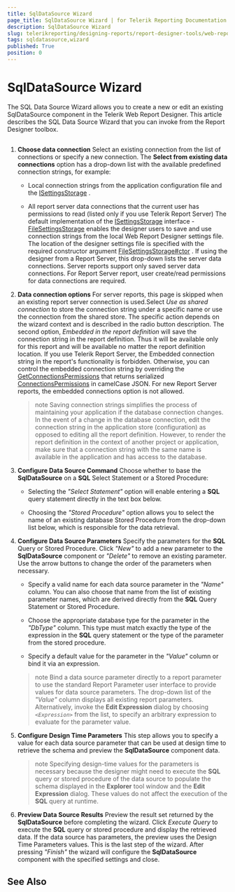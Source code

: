 ```yaml
---
title: SqlDataSource Wizard
page_title: SqlDataSource Wizard | for Telerik Reporting Documentation
description: SqlDataSource Wizard
slug: telerikreporting/designing-reports/report-designer-tools/web-report-designer/tools/sqldatasource-wizard
tags: sqldatasource,wizard
published: True
position: 0
---
```


# SqlDataSource Wizard



The SQL Data Source Wizard allows you to create a new or edit an existing SqlDataSource component in the Telerik Web Report Designer.         This article describes the SQL Data Source Wizard that you can invoke from the Report Designer toolbox.       

## 

1. __Choose data connection__ Select an existing connection from the list of connections or specify a new connection.               The __Select from existing data connections__  option has a drop-down list               with the available predefined connection strings, for example:             

   + Local connection strings from the application configuration file and the                    [ISettingsStorage](/reporting/api/Telerik.WebReportDesigner.Services.ISettingsStorage) .                 

   + All report server data connections that the current user has permissions to read (listed only if you use Telerik Report Server)                 The default implementation of the  [ISettingsStorage](/reporting/api/Telerik.WebReportDesigner.Services.ISettingsStorage)  interface               -  [FileSettingsStorage](/reporting/api/Telerik.WebReportDesigner.Services.FileSettingsStorage)                enables the designer users to save and use connection strings from the local Web Report Designer settings file.               The location of the designer settings file is specified with the required constructor argument  [FileSettingsStorage#ctor](/reporting/api/Telerik.WebReportDesigner.Services#Telerik_WebReportDesigner_Services_FileSettingsStorage#ctor_System_String_) .             If using the designer from a Report Server, this drop-down lists the server data connections.               Server reports support only saved server data connections.             For Report Server report, user create/read permissions for data connections are required.             

1. __Data connection options__ For server reports, this page is skipped when an existing report server connection is used.Select *Use as shared connection*  to store the connection               string under a specific name or use the connection from the shared store.               The specific action depends on the wizard context and is described in the radio button description.               The second option, *Embedded in the report definition*  will save the connection string in the               report definition. Thus it will be available only for this report and will be available no matter the report definition location.             If you use Telerik Report Server, the Embedded connection string in the report's functionality is forbidden.               Otherwise, you can control the embedded connection string by overriding the                [GetConnectionsPermissions](/reporting/api/Telerik.WebReportDesigner.Services.Controllers.ReportDesignerControllerBase#Telerik_WebReportDesigner_Services_Controllers_ReportDesignerControllerBase_GetConnectionsPermissions)                that returns serialized                [ConnectionsPermissions](/reporting/api/Telerik.WebReportDesigner.Services.ConnectionsPermissions)                in camelCase JSON.             For new Report Server reports, the embedded connections option is not allowed.             

   >note Saving connection strings simplifies the process of maintaining your                 application if the database connection changes. In the event of a change in the database connection,                 edit the connection string in the application store (configuration) as opposed to editing all the report definition.                 However, to render the report definition in the context of another                 project or application, make sure that a connection string with the same name is available in the                 application and has access to the database.               

1. __Configure Data Source Command__ Choose whether to base the __SqlDataSource__  on a __SQL__                Select Statement or a Stored Procedure:             

   + Selecting the *"Select Statement"*  option will enable entering a __SQL__  query statement directly in the text box below.                 

   + Choosing the *"Stored Procedure"*  option allows you to select the name of an                   existing database Stored Procedure from the drop-down list below, which is responsible for the data retrieval.                 

1. __Configure Data Source Parameters__ Specify the parameters for the __SQL__  Query or Stored Procedure. Click *"New"*  to add a new parameter to the __SqlDataSource__  component or               *"Delete"*  to remove an existing parameter. Use the arrow buttons to change the               order of the parameters when necessary.             

   + Specify a valid name for each data source parameter in the *"Name"*  column.                   You can also choose that name from the list of existing parameter names, which are derived directly from                   the __SQL__  Query Statement or Stored Procedure.                 

   + Choose the appropriate database type for the parameter in the *"DbType"*  column.                   This type must match exactly the type of the expression in the __SQL__  query statement                   or the type of the parameter from the stored procedure.                 

   + Specify a default value for the parameter in the *"Value"*  column or bind it via                   an expression.                 

   >note Bind a data source parameter directly to a report parameter to use the standard                 Report Parameter user interface to provide values for data source parameters. The drop-down list                 of the  *"Value"*  column displays all existing report parameters.                 Alternatively, invoke the  __Edit Expression__  dialog by choosing                  *```<Expression>```*  from the list, to specify an arbitrary                 expression to evaluate for the parameter value.               

1. __Configure Design Time Parameters__ This step allows you to specify a value for each data source parameter that can be used at design time to               retrieve the schema and preview the __SqlDataSource__  component data.             

   >note Specifying design-time values for the parameters is necessary because the designer might need to execute the                  __SQL__  query or stored procedure of the data source to populate the schema                 displayed in the  __Explorer__  tool window                 and the  __Edit Expression__  dialog.                 These values do not affect the execution of the  __SQL__  query at                 runtime.               

1. __Preview Data Source Results__ Preview the result set returned by the __SqlDataSource__  before completing the               wizard. Click *Execute Query*  to execute the __SQL__  query               or stored procedure and display the retrieved data.             If the data source has parameters, the preview uses the Design Time Parameters values.             This is the last step of the wizard. After pressing *"Finish"*  the wizard will               configure the __SqlDataSource__  component with the specified settings and close.             

## See Also

